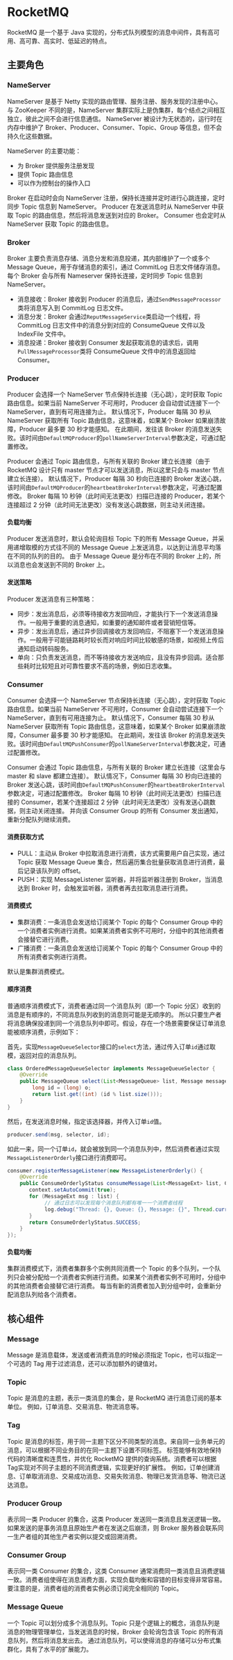 # RocketMQ

RocketMQ 是一个基于 Java 实现的，分布式队列模型的消息中间件，具有高可用、高可靠、高实时、低延迟的特点。

## 主要角色

### NameServer

NameServer 是基于 Netty 实现的路由管理、服务注册、服务发现的注册中心。与 ZooKeeper 不同的是，NameServer 集群实际上是伪集群，每个结点之间相互独立，彼此之间不会进行信息通信。
NameServer 被设计为无状态的，运行时在内存中维护了 Broker、Producer、Consumer、Topic、Group 等信息，但不会持久化这些数据。

NameServer 的主要功能：

- 为 Broker 提供服务注册发现
- 提供 Topic 路由信息
- 可以作为控制台的操作入口

Broker 在启动时会向 NameServer 注册，保持长连接并定时进行心跳连接，定时同步 Topic 信息到 NameServer。
Producer 在发送消息时从 NameServer 中获取 Topic 的路由信息，然后将消息发送到对应的 Broker。
Consumer 也会定时从 NameServer 获取 Topic 的路由信息。

### Broker

Broker 主要负责消息存储、消息分发和消息投递，其内部维护了一个或多个 Message Queue，用于存储消息的索引，通过 CommitLog 日志文件储存消息。
每个 Broker 会与所有 Nameserver 保持长连接，定时同步 Topic 信息到 NameServer。

- 消息接收：Broker 接收到 Producer 的消息后，通过`SendMessageProcessor`类将消息写入到 CommitLog 日志文件。
- 消息分发：Broker 会通过`ReputMessageService`类启动一个线程，将 CommitLog 日志文件中的消息分到对应的 ConsumeQueue 文件以及 IndexFile 文件中。
- 消息投递：Broker 接收到 Consumer 发起获取消息的请求后，调用`PullMessageProcessor`类将 ConsumeQueue 文件中的消息返回给 Consumer。

### Producer

Producer 会选择一个 NameServer 节点保持长连接（无心跳），定时获取 Topic 路由信息。如果当前 NameServer 不可用时，Producer 会自动尝试连接下一个 NameServer，直到有可用连接为止。
默认情况下，Producer 每隔 30 秒从 NameServer 获取所有 Topic 路由信息，这意味着，如果某个 Broker 如果崩溃故障，Producer 最多要 30 秒才能感知。
在此期间，发往该 Broker 的消息发送失败。该时间由`DefaultMQProducer`的`pollNameServerInterval`参数决定，可通过配置修改。

Producer 会通过 Topic 路由信息，与所有关联的 Broker 建立长连接（由于 RocketMQ 设计只有 master 节点才可以发送消息，所以这里只会与 master 节点建立长连接）。
默认情况下，Producer 每隔 30 秒向已连接的 Broker 发送心跳，该时间由`DefaultMQProducer`的`heartbeatBrokerInterval`参数决定，可通过配置修改。
Broker 每隔 10 秒钟（此时间无法更改）扫描已连接的 Producer，若某个连接超过 2 分钟（此时间无法更改）没有发送心跳数据，则主动关闭连接。

#### 负载均衡

Producer 发送消息时，默认会轮询目标 Topic 下的所有 Message Queue，并采用递增取模的方式往不同的 Message Queue 上发送消息，以达到让消息平均落在不同的队列的目的。
由于 Message Queue 是分布在不同的 Broker 上的，所以消息也会发送到不同的 Broker 上。

#### 发送策略

Producer 发送消息有三种策略：

- 同步：发出消息后，必须等待接收方发回响应，才能执行下一个发送消息操作。一般用于重要的消息通知，如重要的通知邮件或者营销短信等。
- 异步：发出消息后，通过异步回调接收方发回响应，不阻塞下一个发送消息操作。一般用于可能链路耗时较长而对响应时间比较敏感的场景，如视频上传后通知启动转码服务。
- 单向：只负责发送消息，而不等待接收方发送响应，且没有异步回调。适合那些耗时比较短且对可靠性要求不高的场景，例如日志收集。

### Consumer

Consumer 会选择一个 NameServer 节点保持长连接（无心跳），定时获取 Topic 路由信息。如果当前 NameServer 不可用时，Consumer 会自动尝试连接下一个 NameServer，直到有可用连接为止。
默认情况下，Consumer 每隔 30 秒从 NameServer 获取所有 Topic 路由信息，这意味着，如果某个 Broker 如果崩溃故障，Consumer 最多要 30 秒才能感知。
在此期间，发往该 Broker 的消息发送失败。该时间由`DefaultMQPushConsumer`的`pollNameServerInterval`参数决定，可通过配置修改。

Consumer 会通过 Topic 路由信息，与所有关联的 Broker 建立长连接（这里会与 master 和 slave 都建立连接）。
默认情况下，Consumer 每隔 30 秒向已连接的 Broker 发送心跳，该时间由`DefaultMQPushConsumer`的`heartbeatBrokerInterval`参数决定，可通过配置修改。
Broker 每隔 10 秒钟（此时间无法更改）扫描已连接的 Consumer，若某个连接超过 2 分钟（此时间无法更改）没有发送心跳数据，则主动关闭连接。
并向该 Consumer Group 的所有 Consumer 发出通知，重新分配队列继续消费。

#### 消费获取方式

- PULL：主动从 Broker 中拉取消息进行消费，该方式需要用户自己实现，通过 Topic 获取 Message Queue 集合，然后遍历集合批量获取消息进行消费，最后记录该队列的 offset。
- PUSH：实现 MessageListener 监听器，并将监听器注册到 Broker，当消息达到 Broker 时，会触发监听器，消费者再去拉取消息进行消费。

#### 消费模式

- 集群消费：一条消息会发送给订阅某个 Topic 的每个 Consumer Group 中的一个消费者实例进行消费。如果某消费者实例不可用时，分组中的其他消费者会接替它进行消费。
- 广播消费：一条消息会发送给订阅某个 Topic 的每个 Consumer Group 中的所有消费者实例进行消费。

默认是集群消费模式。

#### 顺序消费

普通顺序消费模式下，消费者通过同一个消息队列（即一个 Topic 分区）收到的消息是有顺序的，不同消息队列收到的消息则可能是无顺序的。
所以只要生产者将消息确保投递到同一个消息队列中即可。假设，存在一个场景需要保证订单消息能被顺序消费，示例如下：

首先，实现`MessageQueueSelector`接口的`select`方法，通过传入订单`id`通过取模，返回对应的消息队列。

```java
class OrderedMessageQueueSelector implements MessageQueueSelector {
    @Override
    public MessageQueue select(List<MessageQueue> list, Message message, Object o) {
        long id = (long) o;
        return list.get((int) (id % list.size()));
    }
}
```

然后，在发送消息时候，指定该选择器，并传入订单`id`值。

```java
producer.send(msg, selector, id);
```

如此一来，同一个订单`id`，就会被放到同一个消息队列中，然后消费者通过实现`MessageListenerOrderly`接口进行消费即可。

```java
consumer.registerMessageListener(new MessageListenerOrderly() {
    @Override
    public ConsumeOrderlyStatus consumeMessage(List<MessageExt> list, ConsumeOrderlyContext context) {
       context.setAutoCommit(true);
       for (MessageExt msg : list) {
            // 通过日志可以发现每个消息队列都有唯一一个消费者线程
            log.debug("Thread: {}, Queue: {}, Message: {}", Thread.currentThread().getName(), msg.getQueueId(), msg.getBody());
       }
       return ConsumeOrderlyStatus.SUCCESS;
    }
});
```

#### 负载均衡

集群消费模式下，消费者集群多个实例共同消费一个 Topic 的多个队列，一个队列只会被分配给一个消费者实例进行消费。如果某个消费者实例不可用时，分组中的其他消费者会接替它进行消费。
每当有新的消费者加入到分组中时，会重新分配消息队列给各个消费者。

## 核心组件

### Message

Message 是消息载体，发送或者消费消息的时候必须指定 Topic，也可以指定一个可选的 Tag 用于过滤消息，还可以添加额外的键值对。

### Topic

Topic 是消息的主题，表示一类消息的集合，是 RocketMQ 进行消息订阅的基本单位。
例如，订单消息、交易消息、物流消息等。

### Tag

Topic 是消息的标签，用于同一主题下区分不同类型的消息。来自同一业务单元的消息，可以根据不同业务目的在同一主题下设置不同标签。
标签能够有效地保持代码的清晰度和连贯性，并优化 RocketMQ 提供的查询系统。消费者可以根据Tag实现对不同子主题的不同消费逻辑，实现更好的扩展性。
例如，订单创建消息、订单取消消息、交易成功消息、交易失败消息、物理已发货消息等、物流已送达消息。

### Producer Group

表示同一类 Producer 的集合，这类 Producer 发送同一类消息且发送逻辑一致。如果发送的是事务消息且原始生产者在发送之后崩溃，则 Broker 服务器会联系同一生产者组的其他生产者实例以提交或回溯消费。

### Consumer Group

表示同一类 Consumer 的集合，这类 Consumer 通常消费同一类消息且消费逻辑一致。消费者组使得在消息消费方面，实现负载均衡和容错的目标变得非常容易。
要注意的是，消费者组的消费者实例必须订阅完全相同的 Topic。

### Message Queue

一个 Topic 可以划分成多个消息队列。Topic 只是个逻辑上的概念，消息队列是消息的物理管理单位，当发送消息的时候，Broker 会轮询包含该 Topic 的所有消息队列，然后将消息发出去。
通过消息队列，可以使得消息的存储可以分布式集群化，具有了水平的扩展能力。
